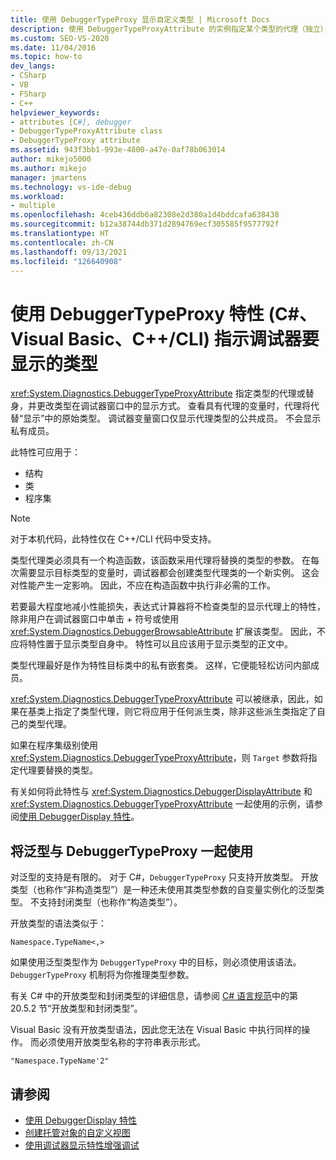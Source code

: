 ```yaml
---
title: 使用 DebuggerTypeProxy 显示自定义类型 | Microsoft Docs
description: 使用 DebuggerTypeProxyAttribute 的实例指定某个类型的代理（独立），以更改该类型在调试器窗口中的显示方式。
ms.custom: SEO-VS-2020
ms.date: 11/04/2016
ms.topic: how-to
dev_langs:
- CSharp
- VB
- FSharp
- C++
helpviewer_keywords:
- attributes [C#], debugger
- DebuggerTypeProxyAttribute class
- DebuggerTypeProxy attribute
ms.assetid: 943f3bb1-993e-4800-a47e-0af78b063014
author: mikejo5000
ms.author: mikejo
manager: jmartens
ms.technology: vs-ide-debug
ms.workload:
- multiple
ms.openlocfilehash: 4ceb436ddb6a82308e2d380a1d4bddcafa638438
ms.sourcegitcommit: b12a38744db371d2894769ecf305585f9577792f
ms.translationtype: HT
ms.contentlocale: zh-CN
ms.lasthandoff: 09/13/2021
ms.locfileid: "126640908"
---
```

# <a name="tell-the-debugger-what-type-to-show-using-debuggertypeproxy-attribute-c-visual-basic-ccli"></a>使用 DebuggerTypeProxy 特性 (C#、Visual Basic、C++/CLI) 指示调试器要显示的类型

<xref:System.Diagnostics.DebuggerTypeProxyAttribute> 指定类型的代理或替身，并更改类型在调试器窗口中的显示方式。 查看具有代理的变量时，代理将代替“显示”中的原始类型。 调试器变量窗口仅显示代理类型的公共成员。 不会显示私有成员。

此特性可应用于：

- 结构
- 类
- 程序集

> [!NOTE]
> 对于本机代码，此特性仅在 C++/CLI 代码中受支持。

类型代理类必须具有一个构造函数，该函数采用代理将替换的类型的参数。 在每次需要显示目标类型的变量时，调试器都会创建类型代理类的一个新实例。 这会对性能产生一定影响。 因此，不应在构造函数中执行非必需的工作。

若要最大程度地减小性能损失，表达式计算器将不检查类型的显示代理上的特性，除非用户在调试器窗口中单击 + 符号或使用 <xref:System.Diagnostics.DebuggerBrowsableAttribute> 扩展该类型。 因此，不应将特性置于显示类型自身中。 特性可以且应该用于显示类型的正文中。

类型代理最好是作为特性目标类中的私有嵌套类。 这样，它便能轻松访问内部成员。

<xref:System.Diagnostics.DebuggerTypeProxyAttribute> 可以被继承，因此，如果在基类上指定了类型代理，则它将应用于任何派生类，除非这些派生类指定了自己的类型代理。

如果在程序集级别使用 <xref:System.Diagnostics.DebuggerTypeProxyAttribute>，则 `Target` 参数将指定代理要替换的类型。

有关如何将此特性与 <xref:System.Diagnostics.DebuggerDisplayAttribute> 和 <xref:System.Diagnostics.DebuggerTypeProxyAttribute> 一起使用的示例，请参阅[使用 DebuggerDisplay 特性](../debugger/using-the-debuggerdisplay-attribute.md)。

## <a name="using-generics-with-debuggertypeproxy"></a>将泛型与 DebuggerTypeProxy 一起使用

对泛型的支持是有限的。 对于 C#，`DebuggerTypeProxy` 只支持开放类型。 开放类型（也称作“非构造类型”）是一种还未使用其类型参数的自变量实例化的泛型类型。 不支持封闭类型（也称作“构造类型”）。

开放类型的语法类似于：

`Namespace.TypeName<,>`

如果使用泛型类型作为 `DebuggerTypeProxy` 中的目标，则必须使用该语法。 `DebuggerTypeProxy` 机制将为你推理类型参数。

有关 C# 中的开放类型和封闭类型的详细信息，请参阅 [C# 语言规范](/dotnet/csharp/language-reference/language-specification)中的第 20.5.2 节“开放类型和封闭类型”。

Visual Basic 没有开放类型语法，因此您无法在 Visual Basic 中执行同样的操作。 而必须使用开放类型名称的字符串表示形式。

`"Namespace.TypeName'2"`

## <a name="see-also"></a>请参阅

- [使用 DebuggerDisplay 特性](../debugger/using-the-debuggerdisplay-attribute.md)
- [创建托管对象的自定义视图](../debugger/create-custom-views-of-managed-objects.md)
- [使用调试器显示特性增强调试](/dotnet/framework/debug-trace-profile/enhancing-debugging-with-the-debugger-display-attributes)
